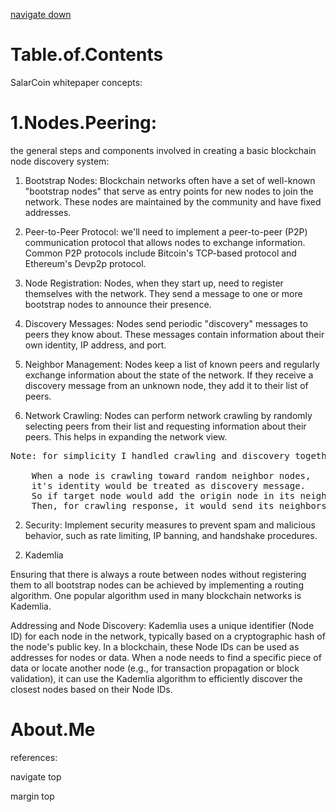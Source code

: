 
<a href='#AboutMe'>navigate down</a>
# Table.of.Contents
SalarCoin whitepaper concepts:

# 1.Nodes.Peering:

the general steps and components involved in creating a basic blockchain node discovery system:

1. Bootstrap Nodes: Blockchain networks often have a set of well-known "bootstrap nodes" that serve as entry points for new nodes to join the network. These nodes are maintained by the community and have fixed addresses.

2. Peer-to-Peer Protocol: we'll need to implement a peer-to-peer (P2P) communication protocol that allows nodes to exchange information. Common P2P protocols include Bitcoin's TCP-based protocol and Ethereum's Devp2p protocol.

3. Node Registration: Nodes, when they start up, need to register themselves with the network. They send a message to one or more bootstrap nodes to announce their presence.

4. Discovery Messages: Nodes send periodic "discovery" messages to peers they know about. These messages contain information about their own identity, IP address, and port.

5. Neighbor Management: Nodes keep a list of known peers and regularly exchange information about the state of the network. If they receive a discovery message from an unknown node, they add it to their list of peers.

6. Network Crawling: Nodes can perform network crawling by randomly selecting peers from their list and requesting information about their peers. This helps in expanding the network view.

<pre>
Note: for simplicity I handled crawling and discovery together in one process, as following instructor:
    
    When a node is crawling toward random neighbor nodes, 
    it's identity would be treated as discovery message.
    So if target node would add the origin node in its neighbors list if it hasn't before. 
    Then, for crawling response, it would send its neighbors to origin node.
</pre>

2. Security: Implement security measures to prevent spam and malicious behavior, such as rate limiting, IP banning, and handshake procedures.


2) Kademlia

Ensuring that there is always a route between nodes without registering them
to all bootstrap nodes can be achieved by implementing a routing algorithm.
One popular algorithm used in many blockchain networks is Kademlia.

Addressing and Node Discovery:
Kademlia uses a unique identifier (Node ID) for each node in the network,
typically based on a cryptographic hash of the node's public key.
In a blockchain, these Node IDs can be used as addresses for nodes or data.
When a node needs to find a specific piece of data or locate
another node (e.g., for transaction propagation or block validation),
it can use the Kademlia algorithm to efficiently discover the closest nodes based on their Node IDs.

# About.Me

references:

<a>navigate top</a>

<footer>margin top</footer>